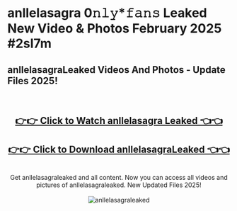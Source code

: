 # anllelasagra 0𝚗𝚕𝚢*𝚏𝚊𝚗𝚜 Leaked New Video & Photos February 2025 #2sl7m

<h2>anllelasagraLeaked Videos And Photos - Update Files 2025!</h2>
<br>
<div align="center">
<h2><a href="https://mediaupload.pro?title=anllelasagra&ref=11F" rel="nofollow">👉👉 Click to Watch anllelasagra Leaked 👈👈</a></h2>
<h2><a href="https://mediaupload.pro?title=anllelasagra&ref=11F" rel="nofollow">👉👉 Click to Download anllelasagraLeaked 👈👈</a></h2>
<br>
Get anllelasagraleaked and all content. Now you can access all videos and pictures of anllelasagraleaked. New Updated Files 2025!
<br>
<br>
<a href="https://mediaupload.pro?title=anllelasagra&ref=11F" rel="nofollow" data-target="animated-image.originalLink"><img src="https://i.ibb.co/Gkj2r4b/banner.png" alt="anllelasagraleaked" style="max-width: 100%; display: inline-block;" data-target="animated-image.originalImage"></a>
</div>
<br>

